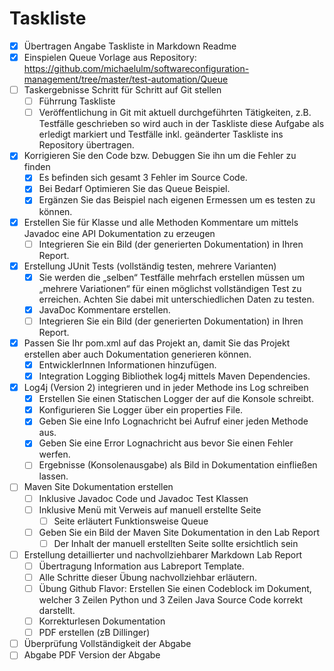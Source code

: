 # Taskliste

- [x] Übertragen Angabe Taskliste in Markdown Readme
- [x]  Einspielen Queue Vorlage aus Repository: https://github.com/michaelulm/softwareconfiguration-management/tree/master/test-automation/Queue
- [ ] Taskergebnisse Schritt für Schritt auf Git stellen
    - [ ] Führrung Taskliste
    - [ ] Veröffentlichung in Git mit aktuell durchgeführten Tätigkeiten, z.B. Testfälle geschrieben so wird auch in der Taskliste diese Aufgabe als erledigt markiert und Testfälle inkl. geänderter Taskliste ins Repository übertragen.
- [x] Korrigieren Sie den Code bzw. Debuggen Sie ihn um die Fehler zu finden
    - [x] Es befinden sich gesamt 3 Fehler im Source Code.
    - [x] Bei Bedarf Optimieren Sie das Queue Beispiel.
    - [x] Ergänzen Sie das Beispiel nach eigenen Ermessen um es testen zu können.
- [x] Erstellen Sie für Klasse und alle Methoden Kommentare um mittels Javadoc eine API Dokumentation zu erzeugen
    - [ ] Integrieren Sie ein Bild (der generierten Dokumentation) in Ihren Report.
- [x] Erstellung JUnit Tests (vollständig testen, mehrere Varianten)
    - [x] Sie werden die „selben“ Testfälle mehrfach erstellen müssen um „mehrere Variationen“ für einen möglichst vollständigen Test zu erreichen. Achten Sie dabei mit unterschiedlichen Daten zu testen.
    - [x] JavaDoc Kommentare erstellen.
    - [ ] Integrieren Sie ein Bild (der generierten Dokumentation) in Ihren Report.
- [x] Passen Sie Ihr pom.xml auf das Projekt an, damit Sie das Projekt erstellen aber auch Dokumentation generieren können.
    - [x] EntwicklerInnen Informationen hinzufügen.
    - [x] Integration Logging Bibliothek log4j mittels Maven Dependencies.
- [x] Log4j (Version 2) integrieren und in jeder Methode ins Log schreiben
    - [x] Erstellen Sie einen Statischen Logger der auf die Konsole schreibt.
    - [x] Konfigurieren Sie Logger über ein properties File.
    - [x] Geben Sie eine Info Lognachricht bei Aufruf einer jeden Methode aus.
    - [x] Geben Sie eine Error Lognachricht aus bevor Sie einen Fehler werfen.
    - [ ] Ergebnisse (Konsolenausgabe) als Bild in Dokumentation einfließen lassen.
- [ ] Maven Site Dokumentation erstellen
    - [ ] Inklusive Javadoc Code und Javadoc Test Klassen
    - [ ] Inklusive Menü mit Verweis auf manuell erstellte Seite
        - [ ] Seite erläutert Funktionsweise Queue
    - [ ] Geben Sie ein Bild der Maven Site Dokumentation in den Lab Report
        - [ ] Der Inhalt der manuell erstellten Seite sollte ersichtlich sein
- [ ] Erstellung detaillierter und nachvollziehbarer Markdown Lab Report
    - [ ] Übertragung Information aus Labreport Template.
    - [ ] Alle Schritte dieser Übung nachvollziehbar erläutern.
    - [ ] Übung Github Flavor: Erstellen Sie einen Codeblock im Dokument, welcher 3 Zeilen Python und 3 Zeilen Java Source Code korrekt darstellt.
    - [ ] Korrekturlesen Dokumentation
    - [ ] PDF erstellen (zB Dillinger)
- [ ] Überprüfung Vollständigkeit der Abgabe
- [ ] Abgabe PDF Version der Abgabe